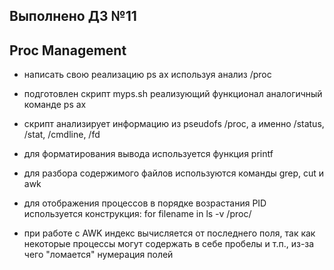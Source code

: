 ## Выполнено ДЗ №11

## Proc Management
  - написать свою реализацию ps ax используя анализ /proc

- подготовлен скрипт myps.sh реализующий функционал аналогичный команде ps ax
- скрипт анализирует информацию из pseudofs /proc, а именно /status, /stat, /cmdline, /fd
- для форматирования вывода используется функция printf
- для разбора содержимого файлов используются команды grep, cut и awk
- для отображения процессов в порядке возрастания PID используется конструкция: for filename in ls -v /proc/
- при работе с AWK индекс вычисляется от последнего поля, так как некоторые процессы могут содержать в себе пробелы и т.п., из-за чего "ломается" нумерация полей

  
